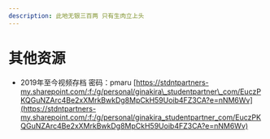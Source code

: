 ```yaml
---
description: 此地无银三百两 只有生肉立上头
---
```


# 其他资源

* 2019年至今视频存档 密码：pmaru  [https://stdntpartners-my.sharepoint.com/:f:/g/personal/ginakira\_studentpartner\_com/EuczPKQGuNZArc4Be2xXMrkBwkDg8MpCkH59Uoib4FZ3CA?e=nNM6Wv](https://stdntpartners-my.sharepoint.com/:f:/g/personal/ginakira_studentpartner_com/EuczPKQGuNZArc4Be2xXMrkBwkDg8MpCkH59Uoib4FZ3CA?e=nNM6Wv)





